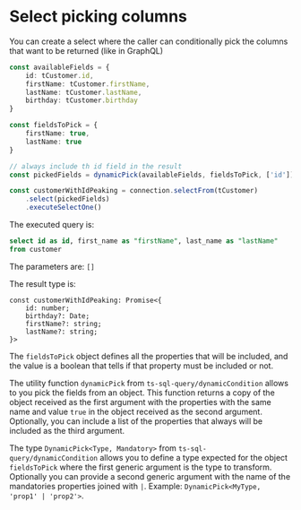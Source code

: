 # Select picking columns

You can create a select where the caller can conditionally pick the columns that want to be returned (like in GraphQL)

```ts
const availableFields = {
    id: tCustomer.id,
    firstName: tCustomer.firstName,
    lastName: tCustomer.lastName,
    birthday: tCustomer.birthday
}

const fieldsToPick = {
    firstName: true,
    lastName: true
}

// always include th id field in the result
const pickedFields = dynamicPick(availableFields, fieldsToPick, ['id'])

const customerWithIdPeaking = connection.selectFrom(tCustomer)
    .select(pickedFields)
    .executeSelectOne()
```

The executed query is:
```sql
select id as id, first_name as "firstName", last_name as "lastName" 
from customer
```

The parameters are: `[]`

The result type is:
```tsx
const customerWithIdPeaking: Promise<{
    id: number;
    birthday?: Date;
    firstName?: string;
    lastName?: string;
}>
```

The `fieldsToPick` object defines all the properties that will be included, and the value is a boolean that tells if that property must be included or not.

The utility function `dynamicPick` from `ts-sql-query/dynamicCondition` allows to you pick the fields from an object. This function returns a copy of the object received as the first argument with the properties with the same name and value `true` in the object received as the second argument. Optionally, you can include a list of the properties that always will be included as the third argument.

The type `DynamicPick<Type, Mandatory>` from `ts-sql-query/dynamicCondition` allows you to define a type expected for the object `fieldsToPick` where the first generic argument is the type to transform. Optionally you can provide a second generic argument with the name of the mandatories properties joined with `|`. Example: `DynamicPick<MyType, 'prop1' | 'prop2'>`.
